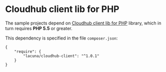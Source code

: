 Cloudhub client lib for PHP
=================================

The sample projects depend on [Cloudhub client lib for PHP](https://github.com/LacunaSoftware/cloudHubPhpClient) library, which in
turn requires **PHP 5.5** or greater.

This dependency is specified in the file `composer.json`:

	{
		"require": {
			"lacuna/cloudhub-client": "^1.0.1"
		}
	}